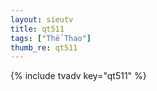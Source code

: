 ```yaml
--- 
layout: sieutv
title: qt511
tags: ["Thể Thao"]
thumb_re: qt511
---
```

{% include tvadv key="qt511" %} 
